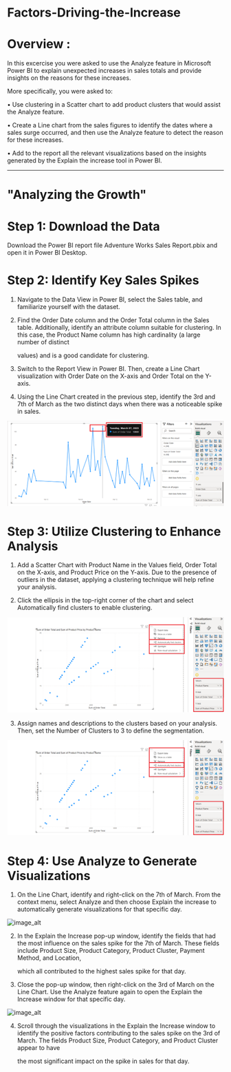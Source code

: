 # Factors-Driving-the-Increase

# Overview :

In this excercise you were asked to use the Analyze feature in Microsoft Power BI to explain unexpected increases in sales totals and provide insights on the reasons for these increases. 

More specifically, you were asked to:

   • Use clustering in a Scatter chart to add product clusters that would assist the Analyze feature.

   • Create a Line chart from the sales figures to identify the dates where a sales surge occurred, and then use the Analyze feature to detect the reason for these increases.

   • Add to the report all the relevant visualizations based on the insights generated by the Explain the increase tool in Power BI.

----------------------------------------------------------------------------------------------------------------------------------------------------------------------------------------------

# "Analyzing the Growth"

# Step 1: Download the Data

  Download the Power BI report file Adventure Works Sales Report.pbix and open it in Power BI Desktop.

# Step 2: Identify Key Sales Spikes

  1. Navigate to the Data View in Power BI, select the Sales table, and familiarize yourself with the dataset.

  2. Find the Order Date column and the Order Total column in the Sales table. Additionally, identify an attribute column suitable for clustering. In this case, the Product Name column has high cardinality (a large number of distinct 

     values) and is a good candidate for clustering.

  3. Switch to the Report View in Power BI. Then, create a Line Chart visualization with Order Date on the X-axis and Order Total on the Y-axis.

  4. Using the Line Chart created in the previous step, identify the 3rd and 7th of March as the two distinct days when there was a noticeable spike in sales.

![image_alt](https://github.com/DSgenes/Factors-Driving-the-Increase/blob/f819fc43dc0ea7e7c7775ee12dd97142e32cf886/Screenshot%201.png)

# Step 3: Utilize Clustering to Enhance Analysis

  1. Add a Scatter Chart with Product Name in the Values field, Order Total on the X-axis, and Product Price on the Y-axis. Due to the presence of outliers in the dataset, applying a clustering technique will help refine your analysis.

  2. Click the ellipsis in the top-right corner of the chart and select Automatically find clusters to enable clustering.

![image_alt](https://github.com/DSgenes/Factors-Driving-the-Increase/blob/72690e6d79e87870932c7cbf35d0c06b858ec0d3/Screenshot%202.png)

  3. Assign names and descriptions to the clusters based on your analysis. Then, set the Number of Clusters to 3 to define the segmentation.

![image_alt](https://github.com/DSgenes/Factors-Driving-the-Increase/blob/72690e6d79e87870932c7cbf35d0c06b858ec0d3/Screenshot%202.png)

# Step 4: Use Analyze to Generate Visualizations

  1. On the Line Chart, identify and right-click on the 7th of March. From the context menu, select Analyze and then choose Explain the increase to automatically generate visualizations for that specific day.

![image_alt]()

  2. In the Explain the Increase pop-up window, identify the fields that had the most influence on the sales spike for the 7th of March. These fields include Product Size, Product Category, Product Cluster, Payment Method, and Location, 
 
     which all contributed to the highest sales spike for that day.

  3. Close the pop-up window, then right-click on the 3rd of March on the Line Chart. Use the Analyze feature again to open the Explain the Increase window for that specific day.

![image_alt]()

  4. Scroll through the visualizations in the Explain the Increase window to identify the positive factors contributing to the sales spike on the 3rd of March. The fields Product Size, Product Category, and Product Cluster appear to have

     the most significant impact on the spike in sales for that day.


